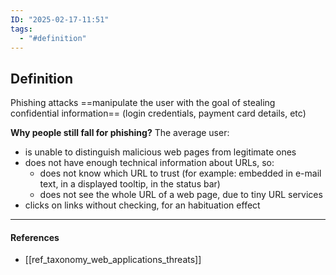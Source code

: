 ```yaml
---
ID: "2025-02-17-11:51"
tags:
  - "#definition"
---
```

## Definition

Phishing attacks ==manipulate the user with the goal of stealing confidential information== (login credentials, payment card details, etc)

**Why people still fall for phishing?**
The average user:
- is unable to distinguish malicious web pages from legitimate ones
- does not have enough technical information about URLs, so:
	- does not know which URL to trust (for example: embedded in e-mail text, in a displayed tooltip, in the status bar)
	- does not see the whole URL of a web page, due to tiny URL services
- clicks on links without checking, for an habituation effect

---
#### References
- [[ref_taxonomy_web_applications_threats]]